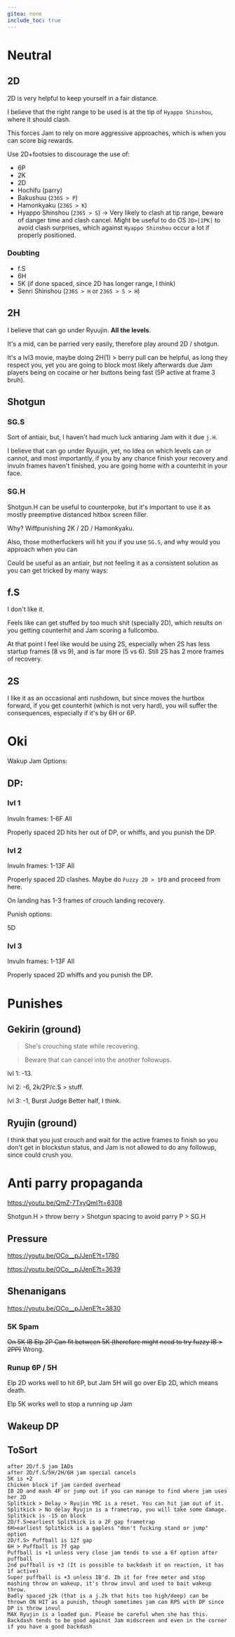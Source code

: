 ```yaml
---
gitea: none
include_toc: true
---
```



# Neutral

## 2D

2D is very helpful to keep yourself in a fair distance.

I believe that the right range to be used is at the tip of `Hyappo Shinshou`, where it should clash.

This forces Jam to rely on more aggressive approaches, which is when you can score big rewards. 


Use 2D+footsies to discourage the use of:

- 6P
- 2K
- 2D
- Hochifu (parry)
- Bakushuu (`236S > P`)
- Hamonkyaku (`236S > K`)
- Hyappo Shinshou (`236S > S`) -> Very likely to clash at tip range, beware of danger time and clash cancel. Might be useful to do OS `2D>[1PK]` to avoid clash surprises, which against `Hyappo Shinshou` occur a lot if properly positioned.

### Doubting

- f.S
- 6H
- 5K (if done spaced, since 2D has longer range, I think)
- Senri Shinshou (`236S > H` or `236S > S > H`)


## 2H

I believe that can go under Ryuujin. **All the levels**.

It's a mid, can be parried very easily, therefore play around 2D / shotgun.

It's a lvl3 movie, maybe doing 2H(1) > berry pull can be helpful, as long they respect you, yet you are going to block most likely afterwards due Jam players being on cocaine or her buttons being fast (5P active at frame 3 bruh).

## Shotgun

### SG.S

Sort of antiair, but, I haven't had much luck antiaring Jam with it due `j.H`.

I believe that can go under Ryuujin, yet, no Idea on which levels can or cannot, and most importantly, if you by any chance finish your recovery and invuln frames haven't finished, you are going home with a counterhit in your face.

### SG.H

Shotgun.H can be useful to counterpoke, but it's important to use it as mostly preemptive distanced hitbox screen filler.

Why? Wiffpunishing 2K / 2D / Hamonkyaku.

Also, those motherfuckers will hit you if you use `SG.S`, and why would you approach when you can 

Could be useful as an antiair, but not feeling it as a consistent solution as you can get tricked by many ways:

## f.S

I don't like it.

Feels like can get stuffed by too much shit (specially 2D), which results on you getting counterhit and Jam scoring a fullcombo.

At that point I feel like would be using 2S, especially when 2S has less startup frames (8 vs 9), and is far more (5 vs 6). Still 2S has 2 more frames of recovery.

## 2S

I like it as an occasional anti rushdown, but since moves the hurtbox forward, if you get counterhit (which is not very hard), you will suffer the consequences, especially if it's by 6H or 6P.

# Oki

Wakup Jam Options:

## DP:

### lvl 1

Invuln frames: 1-6F All

Properly spaced 2D hits her out of DP, or whiffs, and you punish the DP.

### lvl 2

Invuln frames: 1-13F All

Properly spaced 2D clashes. Maybe do `Fuzzy 2D > 1FD` and proceed from here.

On landing has 1-3 frames of crouch landing recovery.

Punish options:

5D

### lvl 3

Invuln frames: 1-13F All

Properly spaced 2D whiffs and you punish the DP.


# Punishes

## Gekirin (ground)

> She's crouching state while recovering.
 
> Beware that can cancel into the another followups.

lvl 1: -13.

lvl 2: -6, 2k/2P/c.S > stuff.

lvl 3: -1, Burst Judge Better half, I think.

## Ryujin (ground)

I think that you just crouch and wait for the active frames to finish so you don't get in blockstun status, and Jam is not allowed to do any followup, since could crush you.

# Anti parry propaganda

https://youtu.be/QmZ-7TxyQmI?t=6308

Shotgun.H > throw berry > Shotgun spacing to avoid parry P > SG.H

## Pressure

https://youtu.be/OCo__pJJenE?t=1780


https://youtu.be/OCo__pJJenE?t=3639


## Shenanigans

https://youtu.be/OCo__pJJenE?t=3830

### 5K Spam

~~On 5K IB Elp 2P Can fit between 5K (therefore might need to try fuzzy IB > 2PP)~~
Wrong.

### Runup 6P / 5H

Elp 2D works well to hit 6P, but Jam 5H will go over Elp 2D, which means death.

Elp 5K works well to stop a running up Jam


## Wakeup DP

## ToSort

```
after 2D/f.S jam IADs
after 2D/f.S/5H/2H/6H jam special cancels
5K is +2
Chicken block if jam carded overhead
IB 2D and mash 4F or jump out if you can manage to find where jam uses her 2D
Splitkick > Delay > Ryujin YRC is a reset. You can hit jam out of it. Splitkick > No delay Ryujin is a frametrap, you will take some damage.
Splitkick is -15 on block
2D/f.S>earliest Splitkick is a 2F gap frametrap
6H>earliest Splitkick is a gapless "don't fucking stand or jump" option
2D/f.S> Puffball is 12f gap
6H > Puffball is 7f gap
Puffball is +1 unless very close jam tends to use a 6f option after puffball
2nd puffball is +3 (It is possible to backdash it on reaction, it has 1f active)
Super puffball is +3 unless IB'd. Ib it for free meter and stop mashing throw on wakeup, it's throw invul and used to bait wakeup throw.
Badly spaced j2k (that is a j.2k that hits too high/deep) can be thrown ON HIT as a punish, though sometimes jam can RPS with DP since DP is throw invul
MAX Ryujin is a loaded gun. Please be careful when she has this.
Backdash tends to be good against Jam midscreen and even in the corner if you have a good backdash 
```

